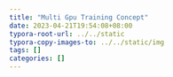 ```yaml
---
title: "Multi Gpu Training Concept"
date: 2023-04-21T19:54:08+08:00
typora-root-url: ../../static
typora-copy-images-to: ../../static/img
tags: []
categories: []
---
```

